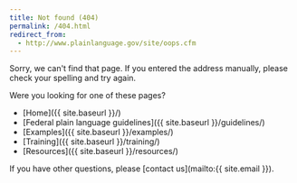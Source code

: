 ```yaml
---
title: Not found (404)
permalink: /404.html
redirect_from:
  - http://www.plainlanguage.gov/site/oops.cfm
---
```


Sorry, we can't find that page. If you entered the address manually, please check your spelling and try again.

Were you looking for one of these pages?

- [Home]({{ site.baseurl }}/)
- [Federal plain language guidelines]({{ site.baseurl }}/guidelines/)
- [Examples]({{ site.baseurl }}/examples/)
- [Training]({{ site.baseurl }}/training/)
- [Resources]({{ site.baseurl }}/resources/)

If you have other questions, please [contact us](mailto:{{ site.email }}).
